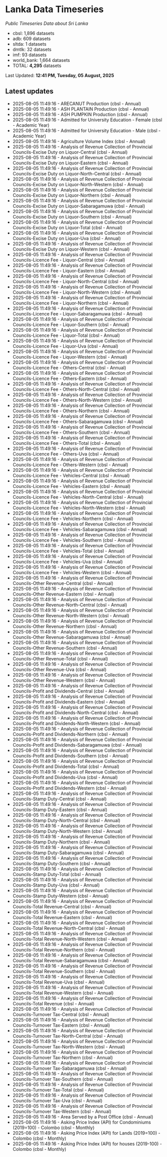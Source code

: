 # Lanka Data Timeseries
*Public Timeseries Data about Sri Lanka*

* cbsl: 1,896 datasets
* adb: 609 datasets
* sltda: 1 datasets
* dmtlk: 32 datasets
* imf: 93 datasets
* world_bank: 1,664 datasets
* TOTAL: **4,295** datasets

Last Updated: **12:41 PM, Tuesday, 05 August, 2025**

## Latest updates

* 2025-08-05 11:49:16 - ARECANUT Production (cbsl - Annual)
* 2025-08-05 11:49:16 - ASH PLANTAIN Production (cbsl - Annual)
* 2025-08-05 11:49:16 - ASH PUMPKIN Production (cbsl - Annual)
* 2025-08-05 11:49:16 - Admitted for University Education - Female (cbsl - Academic Year)
* 2025-08-05 11:49:16 - Admitted for University Education - Male (cbsl - Academic Year)
* 2025-08-05 11:49:16 - Agriculture Volume Index (cbsl - Annual)
* 2025-08-05 11:49:16 - Analysis of Revenue Collection of Provincial Councils-Excise Duty on Liquor-Central (cbsl - Annual)
* 2025-08-05 11:49:16 - Analysis of Revenue Collection of Provincial Councils-Excise Duty on Liquor-Eastern (cbsl - Annual)
* 2025-08-05 11:49:16 - Analysis of Revenue Collection of Provincial Councils-Excise Duty on Liquor-North-Central (cbsl - Annual)
* 2025-08-05 11:49:16 - Analysis of Revenue Collection of Provincial Councils-Excise Duty on Liquor-North-Western (cbsl - Annual)
* 2025-08-05 11:49:16 - Analysis of Revenue Collection of Provincial Councils-Excise Duty on Liquor-Northern (cbsl - Annual)
* 2025-08-05 11:49:16 - Analysis of Revenue Collection of Provincial Councils-Excise Duty on Liquor-Sabaragamuwa (cbsl - Annual)
* 2025-08-05 11:49:16 - Analysis of Revenue Collection of Provincial Councils-Excise Duty on Liquor-Southern (cbsl - Annual)
* 2025-08-05 11:49:16 - Analysis of Revenue Collection of Provincial Councils-Excise Duty on Liquor-Total (cbsl - Annual)
* 2025-08-05 11:49:16 - Analysis of Revenue Collection of Provincial Councils-Excise Duty on Liquor-Uva (cbsl - Annual)
* 2025-08-05 11:49:16 - Analysis of Revenue Collection of Provincial Councils-Excise Duty on Liquor-Western (cbsl - Annual)
* 2025-08-05 11:49:16 - Analysis of Revenue Collection of Provincial Councils-Licence Fee - Liquor-Central (cbsl - Annual)
* 2025-08-05 11:49:16 - Analysis of Revenue Collection of Provincial Councils-Licence Fee - Liquor-Eastern (cbsl - Annual)
* 2025-08-05 11:49:16 - Analysis of Revenue Collection of Provincial Councils-Licence Fee - Liquor-North-Central (cbsl - Annual)
* 2025-08-05 11:49:16 - Analysis of Revenue Collection of Provincial Councils-Licence Fee - Liquor-North-Western (cbsl - Annual)
* 2025-08-05 11:49:16 - Analysis of Revenue Collection of Provincial Councils-Licence Fee - Liquor-Northern (cbsl - Annual)
* 2025-08-05 11:49:16 - Analysis of Revenue Collection of Provincial Councils-Licence Fee - Liquor-Sabaragamuwa (cbsl - Annual)
* 2025-08-05 11:49:16 - Analysis of Revenue Collection of Provincial Councils-Licence Fee - Liquor-Southern (cbsl - Annual)
* 2025-08-05 11:49:16 - Analysis of Revenue Collection of Provincial Councils-Licence Fee - Liquor-Total (cbsl - Annual)
* 2025-08-05 11:49:16 - Analysis of Revenue Collection of Provincial Councils-Licence Fee - Liquor-Uva (cbsl - Annual)
* 2025-08-05 11:49:16 - Analysis of Revenue Collection of Provincial Councils-Licence Fee - Liquor-Western (cbsl - Annual)
* 2025-08-05 11:49:16 - Analysis of Revenue Collection of Provincial Councils-Licence Fee - Others-Central (cbsl - Annual)
* 2025-08-05 11:49:16 - Analysis of Revenue Collection of Provincial Councils-Licence Fee - Others-Eastern (cbsl - Annual)
* 2025-08-05 11:49:16 - Analysis of Revenue Collection of Provincial Councils-Licence Fee - Others-North-Central (cbsl - Annual)
* 2025-08-05 11:49:16 - Analysis of Revenue Collection of Provincial Councils-Licence Fee - Others-North-Western (cbsl - Annual)
* 2025-08-05 11:49:16 - Analysis of Revenue Collection of Provincial Councils-Licence Fee - Others-Northern (cbsl - Annual)
* 2025-08-05 11:49:16 - Analysis of Revenue Collection of Provincial Councils-Licence Fee - Others-Sabaragamuwa (cbsl - Annual)
* 2025-08-05 11:49:16 - Analysis of Revenue Collection of Provincial Councils-Licence Fee - Others-Southern (cbsl - Annual)
* 2025-08-05 11:49:16 - Analysis of Revenue Collection of Provincial Councils-Licence Fee - Others-Total (cbsl - Annual)
* 2025-08-05 11:49:16 - Analysis of Revenue Collection of Provincial Councils-Licence Fee - Others-Uva (cbsl - Annual)
* 2025-08-05 11:49:16 - Analysis of Revenue Collection of Provincial Councils-Licence Fee - Others-Western (cbsl - Annual)
* 2025-08-05 11:49:16 - Analysis of Revenue Collection of Provincial Councils-Licence Fee - Vehicles-Central (cbsl - Annual)
* 2025-08-05 11:49:16 - Analysis of Revenue Collection of Provincial Councils-Licence Fee - Vehicles-Eastern (cbsl - Annual)
* 2025-08-05 11:49:16 - Analysis of Revenue Collection of Provincial Councils-Licence Fee - Vehicles-North-Central (cbsl - Annual)
* 2025-08-05 11:49:16 - Analysis of Revenue Collection of Provincial Councils-Licence Fee - Vehicles-North-Western (cbsl - Annual)
* 2025-08-05 11:49:16 - Analysis of Revenue Collection of Provincial Councils-Licence Fee - Vehicles-Northern (cbsl - Annual)
* 2025-08-05 11:49:16 - Analysis of Revenue Collection of Provincial Councils-Licence Fee - Vehicles-Sabaragamuwa (cbsl - Annual)
* 2025-08-05 11:49:16 - Analysis of Revenue Collection of Provincial Councils-Licence Fee - Vehicles-Southern (cbsl - Annual)
* 2025-08-05 11:49:16 - Analysis of Revenue Collection of Provincial Councils-Licence Fee - Vehicles-Total (cbsl - Annual)
* 2025-08-05 11:49:16 - Analysis of Revenue Collection of Provincial Councils-Licence Fee - Vehicles-Uva (cbsl - Annual)
* 2025-08-05 11:49:16 - Analysis of Revenue Collection of Provincial Councils-Licence Fee - Vehicles-Western (cbsl - Annual)
* 2025-08-05 11:49:16 - Analysis of Revenue Collection of Provincial Councils-Other Revenue-Central (cbsl - Annual)
* 2025-08-05 11:49:16 - Analysis of Revenue Collection of Provincial Councils-Other Revenue-Eastern (cbsl - Annual)
* 2025-08-05 11:49:16 - Analysis of Revenue Collection of Provincial Councils-Other Revenue-North-Central (cbsl - Annual)
* 2025-08-05 11:49:16 - Analysis of Revenue Collection of Provincial Councils-Other Revenue-North-Western (cbsl - Annual)
* 2025-08-05 11:49:16 - Analysis of Revenue Collection of Provincial Councils-Other Revenue-Northern (cbsl - Annual)
* 2025-08-05 11:49:16 - Analysis of Revenue Collection of Provincial Councils-Other Revenue-Sabaragamuwa (cbsl - Annual)
* 2025-08-05 11:49:16 - Analysis of Revenue Collection of Provincial Councils-Other Revenue-Southern (cbsl - Annual)
* 2025-08-05 11:49:16 - Analysis of Revenue Collection of Provincial Councils-Other Revenue-Total (cbsl - Annual)
* 2025-08-05 11:49:16 - Analysis of Revenue Collection of Provincial Councils-Other Revenue-Uva (cbsl - Annual)
* 2025-08-05 11:49:16 - Analysis of Revenue Collection of Provincial Councils-Other Revenue-Western (cbsl - Annual)
* 2025-08-05 11:49:16 - Analysis of Revenue Collection of Provincial Councils-Profit and Dividends-Central (cbsl - Annual)
* 2025-08-05 11:49:16 - Analysis of Revenue Collection of Provincial Councils-Profit and Dividends-Eastern (cbsl - Annual)
* 2025-08-05 11:49:16 - Analysis of Revenue Collection of Provincial Councils-Profit and Dividends-North-Central (cbsl - Annual)
* 2025-08-05 11:49:16 - Analysis of Revenue Collection of Provincial Councils-Profit and Dividends-North-Western (cbsl - Annual)
* 2025-08-05 11:49:16 - Analysis of Revenue Collection of Provincial Councils-Profit and Dividends-Northern (cbsl - Annual)
* 2025-08-05 11:49:16 - Analysis of Revenue Collection of Provincial Councils-Profit and Dividends-Sabaragamuwa (cbsl - Annual)
* 2025-08-05 11:49:16 - Analysis of Revenue Collection of Provincial Councils-Profit and Dividends-Southern (cbsl - Annual)
* 2025-08-05 11:49:16 - Analysis of Revenue Collection of Provincial Councils-Profit and Dividends-Total (cbsl - Annual)
* 2025-08-05 11:49:16 - Analysis of Revenue Collection of Provincial Councils-Profit and Dividends-Uva (cbsl - Annual)
* 2025-08-05 11:49:16 - Analysis of Revenue Collection of Provincial Councils-Profit and Dividends-Western (cbsl - Annual)
* 2025-08-05 11:49:16 - Analysis of Revenue Collection of Provincial Councils-Stamp Duty-Central (cbsl - Annual)
* 2025-08-05 11:49:16 - Analysis of Revenue Collection of Provincial Councils-Stamp Duty-Eastern (cbsl - Annual)
* 2025-08-05 11:49:16 - Analysis of Revenue Collection of Provincial Councils-Stamp Duty-North-Central (cbsl - Annual)
* 2025-08-05 11:49:16 - Analysis of Revenue Collection of Provincial Councils-Stamp Duty-North-Western (cbsl - Annual)
* 2025-08-05 11:49:16 - Analysis of Revenue Collection of Provincial Councils-Stamp Duty-Northern (cbsl - Annual)
* 2025-08-05 11:49:16 - Analysis of Revenue Collection of Provincial Councils-Stamp Duty-Sabaragamuwa (cbsl - Annual)
* 2025-08-05 11:49:16 - Analysis of Revenue Collection of Provincial Councils-Stamp Duty-Southern (cbsl - Annual)
* 2025-08-05 11:49:16 - Analysis of Revenue Collection of Provincial Councils-Stamp Duty-Total (cbsl - Annual)
* 2025-08-05 11:49:16 - Analysis of Revenue Collection of Provincial Councils-Stamp Duty-Uva (cbsl - Annual)
* 2025-08-05 11:49:16 - Analysis of Revenue Collection of Provincial Councils-Stamp Duty-Western (cbsl - Annual)
* 2025-08-05 11:49:16 - Analysis of Revenue Collection of Provincial Councils-Total Revenue-Central (cbsl - Annual)
* 2025-08-05 11:49:16 - Analysis of Revenue Collection of Provincial Councils-Total Revenue-Eastern (cbsl - Annual)
* 2025-08-05 11:49:16 - Analysis of Revenue Collection of Provincial Councils-Total Revenue-North-Central (cbsl - Annual)
* 2025-08-05 11:49:16 - Analysis of Revenue Collection of Provincial Councils-Total Revenue-North-Western (cbsl - Annual)
* 2025-08-05 11:49:16 - Analysis of Revenue Collection of Provincial Councils-Total Revenue-Northern (cbsl - Annual)
* 2025-08-05 11:49:16 - Analysis of Revenue Collection of Provincial Councils-Total Revenue-Sabaragamuwa (cbsl - Annual)
* 2025-08-05 11:49:16 - Analysis of Revenue Collection of Provincial Councils-Total Revenue-Southern (cbsl - Annual)
* 2025-08-05 11:49:16 - Analysis of Revenue Collection of Provincial Councils-Total Revenue-Uva (cbsl - Annual)
* 2025-08-05 11:49:16 - Analysis of Revenue Collection of Provincial Councils-Total Revenue-Western (cbsl - Annual)
* 2025-08-05 11:49:16 - Analysis of Revenue Collection of Provincial Councils-Total Revenue (cbsl - Annual)
* 2025-08-05 11:49:16 - Analysis of Revenue Collection of Provincial Councils-Turnover Tax-Central (cbsl - Annual)
* 2025-08-05 11:49:16 - Analysis of Revenue Collection of Provincial Councils-Turnover Tax-Eastern (cbsl - Annual)
* 2025-08-05 11:49:16 - Analysis of Revenue Collection of Provincial Councils-Turnover Tax-North-Central (cbsl - Annual)
* 2025-08-05 11:49:16 - Analysis of Revenue Collection of Provincial Councils-Turnover Tax-North-Western (cbsl - Annual)
* 2025-08-05 11:49:16 - Analysis of Revenue Collection of Provincial Councils-Turnover Tax-Northern (cbsl - Annual)
* 2025-08-05 11:49:16 - Analysis of Revenue Collection of Provincial Councils-Turnover Tax-Sabaragamuwa (cbsl - Annual)
* 2025-08-05 11:49:16 - Analysis of Revenue Collection of Provincial Councils-Turnover Tax-Southern (cbsl - Annual)
* 2025-08-05 11:49:16 - Analysis of Revenue Collection of Provincial Councils-Turnover Tax-Total (cbsl - Annual)
* 2025-08-05 11:49:16 - Analysis of Revenue Collection of Provincial Councils-Turnover Tax-Uva (cbsl - Annual)
* 2025-08-05 11:49:16 - Analysis of Revenue Collection of Provincial Councils-Turnover Tax-Western (cbsl - Annual)
* 2025-08-05 11:49:16 - Area Served by a Post Office (cbsl - Annual)
* 2025-08-05 11:49:16 - Asking Price Index (API) for Condominiums (2019=100) - Colombo (cbsl - Monthly)
* 2025-08-05 11:49:16 - Asking Price Index (API) for Lands (2019=100) - Colombo (cbsl - Monthly)
* 2025-08-05 11:49:16 - Asking Price Index (API) for houses (2019-100) - Colombo (cbsl - Monthly)